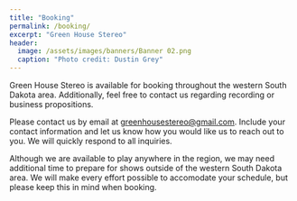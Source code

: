 ```yaml
---
title: "Booking"
permalink: /booking/
excerpt: "Green House Stereo"
header:
  image: /assets/images/banners/Banner 02.png
  caption: "Photo credit: Dustin Grey"
---
```


Green House Stereo is available for booking throughout the western South Dakota area. Additionally, feel free to contact us regarding recording or business propositions.

Please contact us by email at [greenhousestereo@gmail.com](mailto:greenhousestereo+booking@gmail.com). Include your contact information and let us know how you would like us to reach out to you. We will quickly respond to all inquiries.

Although we are available to play anywhere in the region, we may need additional time to prepare for shows outside of the western South Dakota area. We will make every effort possible to accomodate your schedule, but please keep this in mind when booking.
